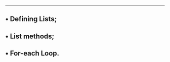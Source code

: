 ----------------------------
• Defining Lists;
-----------------------------
• List methods;
-----------------------------
• For-each Loop.
-------------------------------
